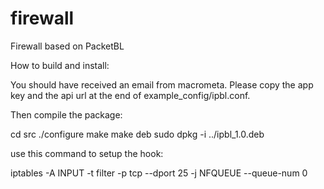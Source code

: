 # firewall
Firewall based on PacketBL

How to build and install:

You should have received an email from macrometa. 
Please copy the app key and the api url at the end of example_config/ipbl.conf.

Then compile the package:

cd src
./configure
make
make deb
sudo dpkg -i ../ipbl_1.0.deb

use this command to setup the hook:

iptables -A INPUT -t filter -p tcp --dport 25 -j NFQUEUE --queue-num 0

